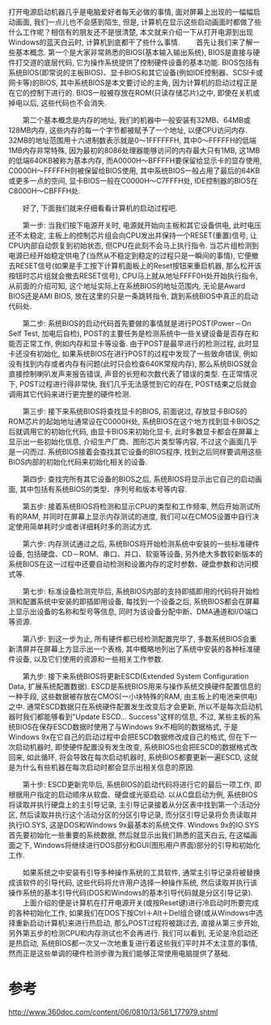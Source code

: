 打开电源启动机器几乎是电脑爱好者每天必做的事情, 面对屏幕上出现的一幅幅启动画面, 我们一点儿也不会感到陌生, 但是, 计算机在显示这些启动画面时都做了些什么工作呢？相信有的朋友还不是很清楚, 本文就来介绍一下从打开电源到出现Windows的蓝天白云时, 计算机到底都干了些什么事情. 
　　首先让我们来了解一些基本概念. 第一个是大家非常熟悉的BIOS(基本输入输出系统), BIOS是直接与硬件打交道的底层代码, 它为操作系统提供了控制硬件设备的基本功能. BIOS包括有系统BIOS(即常说的主板BIOS)、显卡BIOS和其它设备(例如IDE控制器、SCSI卡或网卡等)的BIOS, 其中系统BIOS是本文要讨论的主角, 因为计算机的启动过程正是在它的控制下进行的. BIOS一般被存放在ROM(只读存储芯片)之中, 即使在关机或掉电以后, 这些代码也不会消失. 

　　第二个基本概念是内存的地址, 我们的机器中一般安装有32MB、64MB或128MB内存, 这些内存的每一个字节都被赋予了一个地址, 以便CPU访问内存. 32MB的地址范围用十六进制数表示就是0～1FFFFFFH, 其中0～FFFFFH的低端1MB内存非常特殊, 因为最初的8086处理器能够访问的内存最大只有1MB, 这1MB的低端640KB被称为基本内存, 而A0000H～BFFFFH要保留给显示卡的显存使用, C0000H～FFFFFH则被保留给BIOS使用, 其中系统BIOS一般占用了最后的64KB或更多一点的空间, 显卡BIOS一般在C0000H～C7FFFH处, IDE控制器的BIOS在C8000H～CBFFFH处. 

　　好了, 下面我们就来仔细看看计算机的启动过程吧. 

　　第一步:  当我们按下电源开关时, 电源就开始向主板和其它设备供电, 此时电压还不太稳定, 主板上的控制芯片组会向CPU发出并保持一个RESET(重置)信号, 让CPU内部自动恢复到初始状态, 但CPU在此刻不会马上执行指令. 当芯片组检测到电源已经开始稳定供电了(当然从不稳定到稳定的过程只是一瞬间的事情), 它便撤去RESET信号(如果是手工按下计算机面板上的Reset按钮来重启机器, 那么松开该按钮时芯片组就会撤去RESET信号), CPU马上就从地址FFFF0H处开始执行指令, 从前面的介绍可知, 这个地址实际上在系统BIOS的地址范围内, 无论是Award BIOS还是AMI BIOS, 放在这里的只是一条跳转指令, 跳到系统BIOS中真正的启动代码处. 

　　第二步:  系统BIOS的启动代码首先要做的事情就是进行POST(Power－On Self Test, 加电后自检), POST的主要任务是检测系统中一些关键设备是否存在和能否正常工作, 例如内存和显卡等设备. 由于POST是最早进行的检测过程, 此时显卡还没有初始化, 如果系统BIOS在进行POST的过程中发现了一些致命错误, 例如没有找到内存或者内存有问题(此时只会检查640K常规内存), 那么系统BIOS就会直接控制喇叭发声来报告错误, 声音的长短和次数代表了错误的类型. 在正常情况下, POST过程进行得非常快, 我们几乎无法感觉到它的存在, POST结束之后就会调用其它代码来进行更完整的硬件检测. 

　　第三步:  接下来系统BIOS将查找显卡的BIOS, 前面说过, 存放显卡BIOS的ROM芯片的起始地址通常设在C0000H处, 系统BIOS在这个地方找到显卡BIOS之后就调用它的初始化代码, 由显卡BIOS来初始化显卡, 此时多数显卡都会在屏幕上显示出一些初始化信息, 介绍生产厂商、图形芯片类型等内容, 不过这个画面几乎是一闪而过. 系统BIOS接着会查找其它设备的BIOS程序, 找到之后同样要调用这些BIOS内部的初始化代码来初始化相关的设备. 

　　第四步:  查找完所有其它设备的BIOS之后, 系统BIOS将显示出它自己的启动画面, 其中包括有系统BIOS的类型、序列号和版本号等内容. 

　　第五步:  接着系统BIOS将检测和显示CPU的类型和工作频率, 然后开始测试所有的RAM, 并同时在屏幕上显示内存测试的进度, 我们可以在CMOS设置中自行决定使用简单耗时少或者详细耗时多的测试方式. 

　　第六步:  内存测试通过之后, 系统BIOS将开始检测系统中安装的一些标准硬件设备, 包括硬盘、CD－ROM、串口、并口、软驱等设备, 另外绝大多数较新版本的系统BIOS在这一过程中还要自动检测和设置内存的定时参数、硬盘参数和访问模式等. 

　　第七步:  标准设备检测完毕后, 系统BIOS内部的支持即插即用的代码将开始检测和配置系统中安装的即插即用设备, 每找到一个设备之后, 系统BIOS都会在屏幕上显示出设备的名称和型号等信息, 同时为该设备分配中断、DMA通道和I/O端口等资源. 

　　第八步:  到这一步为止, 所有硬件都已经检测配置完毕了, 多数系统BIOS会重新清屏并在屏幕上方显示出一个表格, 其中概略地列出了系统中安装的各种标准硬件设备, 以及它们使用的资源和一些相关工作参数. 

　　第九步:  接下来系统BIOS将更新ESCD(Extended System Configuration Data, 扩展系统配置数据). ESCD是系统BIOS用来与操作系统交换硬件配置信息的一种手段, 这些数据被存放在CMOS(一小块特殊的RAM, 由主板上的电池来供电)之中. 通常ESCD数据只在系统硬件配置发生改变后才会更新, 所以不是每次启动机器时我们都能够看到"Update ESCD… Success"这样的信息, 不过, 某些主板的系统BIOS在保存ESCD数据时使用了与Windows 9x不相同的数据格式, 于是Windows 9x在它自己的启动过程中会把ESCD数据修改成自己的格式, 但在下一次启动机器时, 即使硬件配置没有发生改变, 系统BIOS也会把ESCD的数据格式改回来, 如此循环, 将会导致在每次启动机器时, 系统BIOS都要更新一遍ESCD, 这就是为什么有些机器在每次启动时都会显示出相关信息的原因. 

　　第十步:  ESCD更新完毕后, 系统BIOS的启动代码将进行它的最后一项工作, 即根据用户指定的启动顺序从软盘、硬盘或光驱启动. 以从C盘启动为例, 系统BIOS将读取并执行硬盘上的主引导记录, 主引导记录接着从分区表中找到第一个活动分区, 然后读取并执行这个活动分区的分区引导记录, 而分区引导记录将负责读取并执行IO.SYS, 这是DOS和Windows 9x最基本的系统文件. Windows 9x的IO.SYS首先要初始化一些重要的系统数据, 然后就显示出我们熟悉的蓝天白云, 在这幅画面之下, Windows将继续进行DOS部分和GUI(图形用户界面)部分的引导和初始化工作. 

　　如果系统之中安装有引导多种操作系统的工具软件, 通常主引导记录将被替换成该软件的引导代码, 这些代码将允许用户选择一种操作系统, 然后读取并执行该操作系统的基本引导代码(DOS和Windows的基本引导代码就是分区引导记录).  　　上面介绍的便是计算机在打开电源开关(或按Reset键)进行冷启动时所要完成的各种初始化工作, 如果我们在DOS下按Ctrl＋Alt＋Del组合键(或从Windows中选择重新启动计算机)来进行热启动, 那么POST过程将被跳过去, 直接从第三步开始, 另外第五步的检测CPU和内存测试也不会再进行. 我们可以看到, 无论是冷启动还是热启动, 系统BIOS都一次又一次地重复进行着这些我们平时并不太注意的事情, 然而正是这些单调的硬件检测步骤为我们能够正常使用电脑提供了基础. 

# 参考

http://www.360doc.com/content/06/0810/13/561_177979.shtml